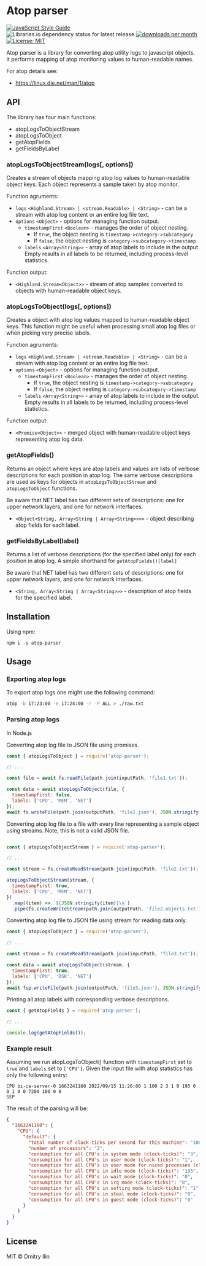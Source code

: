 # Atop parser

[![JavaScript Style Guide](https://img.shields.io/badge/code_style-airbnb-red.svg)](https://standardjs.com)
![Libraries.io dependency status for latest release](https://img.shields.io/librariesio/release/npm/atop-parser)
[![downloads per month](http://img.shields.io/npm/dm/atop-parser.svg)](https://www.npmjs.org/package/atop-parser)
[![License: MIT](https://img.shields.io/badge/License-MIT-blue.svg)](https://opensource.org/licenses/MIT)

Atop parser is a library for converting atop utility logs to javascript objects.
It performs mapping of atop monitoring values to human-readable names.

For atop details see:

* https://linux.die.net/man/1/atop

## API

The library has four main functions:

* atopLogsToObjectStream
* atopLogsToObject
* getAtopFields
* getFieldsByLabel

### atopLogsToObjectStream(logs[, options])

Creates a stream of objects mapping atop log values to human-readable object keys.
Each object represents a sample taken by atop monitor.

Function agruments:

* `logs` `<Highland.Stream> | <stream.Readable> | <String>` - can be a stream with atop log content or an entire log file text.
* `options` `<Object>` - options for managing function output.
  * `timestampFirst` `<Boolean>` - manages the order of object nesting.
    * If `true`, the object nesting is `timestamp->category->subcategory`
    * If `false`, the object nesting is `category->subcategory->timestamp`
  * `labels` `<Array<String>>` - array of atop labels to include in the output. Empty results in all labels to be returned, including process-level statistics.

Function output:

* `<Highland.Stream<Object>>` - stream of atop samples converted to objects with human-readable object keys.

### atopLogsToObject(logs[, options])

Creates a object with atop log values mapped to human-readable object keys.
This function might be useful when processing small atop log files or when picking very precise labels.

Function agruments:

* `logs` `<Highland.Stream> | <stream.Readable> | <String>` - can be a stream with atop log content or an entire log file text.
* `options` `<Object>` - options for managing function output.
  * `timestampFirst` `<Boolean>` - manages the order of object nesting.
    * If `true`, the object nesting is `timestamp->category->subcategory`
    * If `false`, the object nesting is `category->subcategory->timestamp`
  * `labels` `<Array<String>>` - array of atop labels to include in the output. Empty results in all labels to be returned, including process-level statistics.

Function output:

* `<Promise<Object>>` - merged object with human-readable object keys representing atop log data.

### getAtopFields()

Returns an object where keys are atop labels and values are lists of verbose descriptions for each position in atop log.
The same verbose descriptions are used as keys for objects in `atopLogsToObjectStream` and `atopLogsToObject` functions.

Be aware that NET label has two different sets of descriptions: one for upper network layers, and one for network interfaces.

* `<Object<String, Array<String | Array<String>>>>` - object describing atop fields for each label.

### getFieldsByLabel(label)

Returns a list of verbose descriptions (for the specified label only) for each position in atop log.
A simple shorthand for `getAtopFields()[label]`

Be aware that NET label has two different sets of descriptions: one for upper network layers, and one for network interfaces.

* `<String, Array<String | Array<String>>>` - description of atop fields for the specified label.

## Installation

Using npm:

```shell
npm i -s atop-parser
```

## Usage

### Exporting atop logs

To export atop logs one might use the following command:

```bash
atop -b 17:23:00 -e 17:24:00 -r -P ALL > ./raw.txt
```

### Parsing atop logs

In Node.js

Converting atop log file to JSON file using promises.

```js
const { atopLogsToObject } = require('atop-parser');

// ...

const file = await fs.readFile(path.join(inputPath, 'file1.txt'));

const data = await atopLogsToObject(file, {
  timestampFirst: false,
  labels: ['CPU', 'MEM', 'NET']
});
await fs.writeFile(path.join(outputPath, 'file1.json'), JSON.stringify(data, null, 2));
```

Converting atop log file to a file with every line representing a sample object using streams. Note, this is not a valid JSON file.

```js

const { atopLogsToObjectStream } = require('atop-parser');

// ...

const stream = fs.createReadStream(path.join(inputPath, 'file2.txt'));

atopLogsToObjectStream(stream, {
  timestampFirst: true,
  labels: ['CPU', 'MEM', 'NET']
})
  .map((item) => `${JSON.stringify(item)}\n`)
  .pipe(fs.createWriteStream(path.join(outputPath, 'file2.objects.txt')));
```

Converting atop log file to JSON file using stream for reading data only.

```js
const { atopLogsToObject } = require('atop-parser');

// ...

const stream = fs.createReadStream(path.join(inputPath, 'file3.txt'));

const data = await atopLogsToObject(stream, {
  timestampFirst: true,
  labels: ['CPU', 'DSK', 'NET']
});
await fsp.writeFile(path.join(outputPath, 'file3.json'), JSON.stringify(data, null, 2));
```

Printing all atop labels with corresponding verbose descriptions.

```js
const { getAtopFields } = require('atop-parser');

// ...

console.log(getAtopFields());
```

### Example result

Assuming we run atopLogsToObject() function with `timestampFirst` set to `true` and `labels` set to `['CPU']`.
Given the input file with atop statistics has only the following entry:

```tsv
CPU bi-ca-server-0 1663241160 2022/09/15 11:26:00 1 100 2 3 1 0 195 0 0 1 0 0 7200 100 0 0
SEP
```

The result of the parsing will be:

```json
{
  "1663241160": {
    "CPU": {
      "default": {
        "total number of clock-ticks per second for this machine": "100",
        "number of processors": "2",
        "consumption for all CPU's in system mode (clock-ticks)": "3",
        "consumption for all CPU's in user mode (clock-ticks)": "1",
        "consumption for all CPU's in user mode for niced processes (clock-ticks)": "0",
        "consumption for all CPU's in idle mode (clock-ticks)": "195",
        "consumption for all CPU's in wait mode (clock-ticks)": "0",
        "consumption for all CPU's in irq mode (clock-ticks)": "0",
        "consumption for all CPU's in softirq mode (clock-ticks)": "1",
        "consumption for all CPU's in steal mode (clock-ticks)": "0",
        "consumption for all CPU's in guest mode (clock-ticks)": "0"
      }
    }
  }
}
```

## License

MIT © Dmitry Ilin
